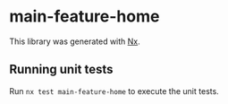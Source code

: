 # main-feature-home

This library was generated with [Nx](https://nx.dev).

## Running unit tests

Run `nx test main-feature-home` to execute the unit tests.
